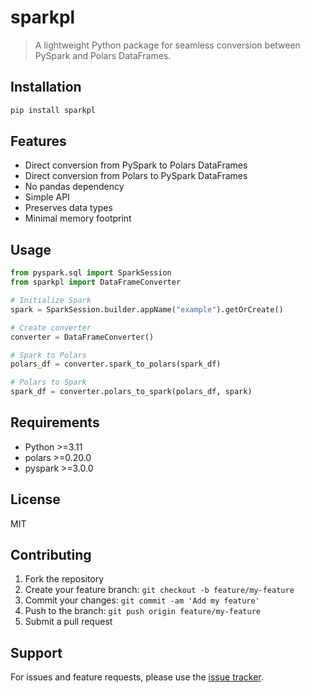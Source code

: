 # sparkpl

> A lightweight Python package for seamless conversion between PySpark and Polars DataFrames.

## Installation

```bash
pip install sparkpl
```

## Features

- Direct conversion from PySpark to Polars DataFrames
- Direct conversion from Polars to PySpark DataFrames
- No pandas dependency
- Simple API
- Preserves data types
- Minimal memory footprint

## Usage

```python
from pyspark.sql import SparkSession
from sparkpl import DataFrameConverter

# Initialize Spark
spark = SparkSession.builder.appName("example").getOrCreate()

# Create converter
converter = DataFrameConverter()

# Spark to Polars
polars_df = converter.spark_to_polars(spark_df)

# Polars to Spark
spark_df = converter.polars_to_spark(polars_df, spark)
```

## Requirements

- Python >=3.11
- polars >=0.20.0
- pyspark >=3.0.0

## License

MIT

## Contributing

1. Fork the repository
2. Create your feature branch: `git checkout -b feature/my-feature`
3. Commit your changes: `git commit -am 'Add my feature'`
4. Push to the branch: `git push origin feature/my-feature`
5. Submit a pull request

## Support

For issues and feature requests, please use the [issue tracker](https://github.com/Boadzie/sparkpl/issues).
